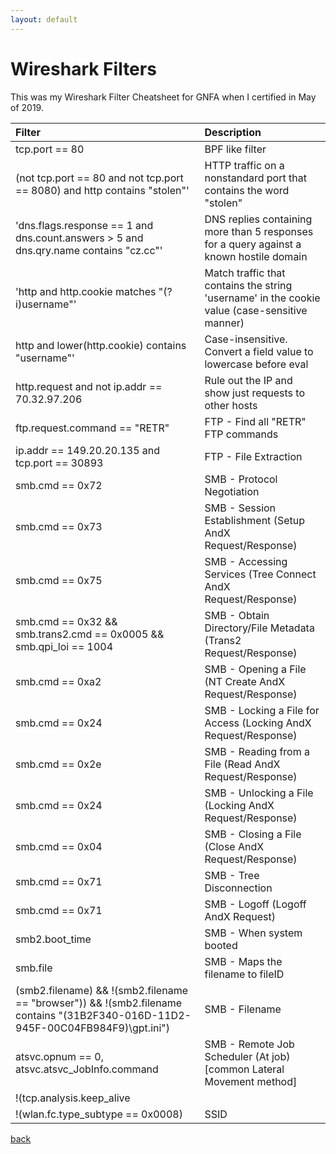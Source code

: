 ```yaml
--- 
layout: default
---
```


Wireshark Filters
==================================

This was my Wireshark Filter Cheatsheet for GNFA when I certified in May of 2019.

| Filter | Description |
|:------|:--------|
| tcp.port == 80 | BPF like filter |
| (not tcp.port == 80 and not tcp.port == 8080) and http contains "stolen"'	| HTTP traffic on a nonstandard port that contains the word "stolen" |
| 'dns.flags.response == 1 and dns.count.answers > 5 and dns.qry.name contains "cz.cc"'	| DNS replies containing more than 5 responses for a query against a known hostile domain |
| 'http and http.cookie matches "(?i)username"' | Match traffic that contains the string 'username' in the cookie value (case-sensitive manner) |
| http and lower(http.cookie) contains "username"' | Case-insensitive. Convert a field value to lowercase before eval |
| http.request and not ip.addr == 70.32.97.206 | Rule out the IP and show just requests to other hosts |
| ftp.request.command == "RETR"	| FTP - Find all "RETR" FTP commands |
| ip.addr == 149.20.20.135 and tcp.port == 30893 | FTP - File Extraction |
| smb.cmd == 0x72 | SMB - Protocol Negotiation |
| smb.cmd == 0x73 | SMB - Session Establishment (Setup AndX Request/Response) |
| smb.cmd == 0x75 | SMB - Accessing Services (Tree Connect AndX Request/Response) |
| smb.cmd == 0x32 && smb.trans2.cmd == 0x0005 && smb.qpi_loi == 1004 | SMB - Obtain Directory/File Metadata (Trans2 Request/Response) |
| smb.cmd == 0xa2 | SMB - Opening a File (NT Create AndX Request/Response) |
| smb.cmd == 0x24 | SMB - Locking a File for Access (Locking AndX Request/Response) |
| smb.cmd == 0x2e | SMB - Reading from a File (Read AndX Request/Response) |
| smb.cmd == 0x24 | SMB - Unlocking a File (Locking AndX Request/Response) |
| smb.cmd == 0x04 | SMB - Closing a File (Close AndX Request/Response) |
| smb.cmd == 0x71 | SMB - Tree Disconnection |
| smb.cmd == 0x71 | SMB - Logoff (Logoff AndX Request) |
| smb2.boot_time | SMB - When system booted |
| smb.file | SMB - Maps the filename to fileID |
| (smb2.filename) && !(smb2.filename == "browser")) && !(smb2.filename contains "(31B2F340-016D-11D2-945F-00C04FB984F9)\\gpt.ini") | SMB - Filename |
| atsvc.opnum == 0, atsvc.atsvc_JobInfo.command | SMB - Remote Job Scheduler (At job) [common Lateral Movement method] |
| !(tcp.analysis.keep_alive || tcp.analysis.keep_alive_ack) | TCP keep alive - used on very long lived connections. To keep client open client will send a packed with one byte of data to the server and not increment the TCP sequence number. |
| !(wlan.fc.type_subtype == 0x0008) | SSID |

[back](./)
